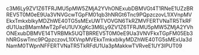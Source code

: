 c3M6Ly9ZV1Z6TFRJMU5pMW5ZMjA2YVhONExubDBMVGt4T1RNeE1UZzBRREV5T0M0eE9Ua3VNVGcwTGpFM01qb3hNRGt6Tnc9PQpzczovL1lXVnpMVEkxTmkxblkyMDZhWE40TG5sMExUWTVOVGN6TkRZMVFERTVNaTR5TkRFdU1UazBMamMwT2pFeU1UVXgKc3M6Ly9ZV1Z6TFRJMU5pMW5ZMjA2YVhONExubDBMVE14TVRBMk5UQTBRREV5T0M0eE9Ua3VNVFkxTGpFM05Eb3hNRGswTmc9PQpzczovL1lXVnpMVEkxTmkxblkyMDZhWE40TG5sMExUa3dNamM0TWpnNFFERTVNaTR5TkRFdU1Ua3pMakkwTVRveE1UY3lPUT09